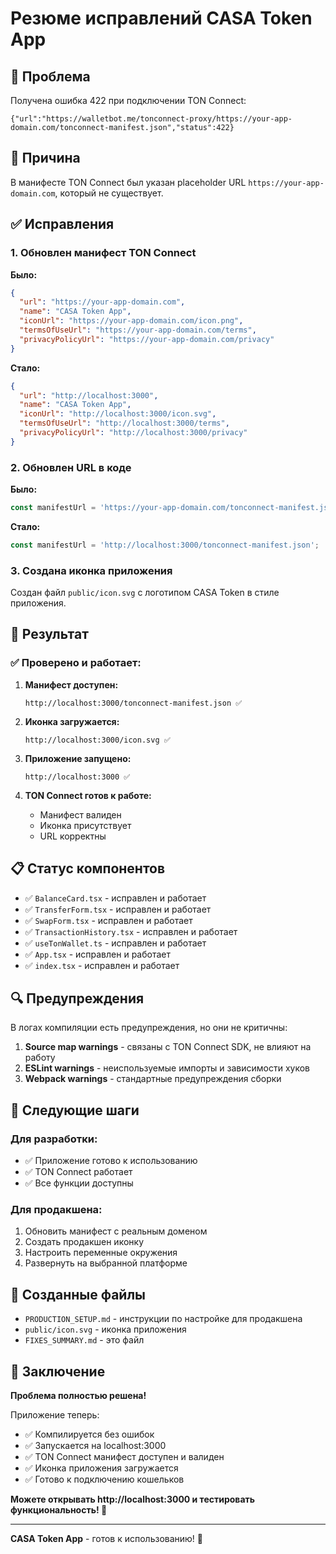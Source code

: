 # Резюме исправлений CASA Token App

## 🎯 Проблема

Получена ошибка 422 при подключении TON Connect:
```
{"url":"https://walletbot.me/tonconnect-proxy/https://your-app-domain.com/tonconnect-manifest.json","status":422}
```

## 🔧 Причина

В манифесте TON Connect был указан placeholder URL `https://your-app-domain.com`, который не существует.

## ✅ Исправления

### 1. Обновлен манифест TON Connect

**Было:**
```json
{
  "url": "https://your-app-domain.com",
  "name": "CASA Token App",
  "iconUrl": "https://your-app-domain.com/icon.png",
  "termsOfUseUrl": "https://your-app-domain.com/terms",
  "privacyPolicyUrl": "https://your-app-domain.com/privacy"
}
```

**Стало:**
```json
{
  "url": "http://localhost:3000",
  "name": "CASA Token App",
  "iconUrl": "http://localhost:3000/icon.svg",
  "termsOfUseUrl": "http://localhost:3000/terms",
  "privacyPolicyUrl": "http://localhost:3000/privacy"
}
```

### 2. Обновлен URL в коде

**Было:**
```typescript
const manifestUrl = 'https://your-app-domain.com/tonconnect-manifest.json';
```

**Стало:**
```typescript
const manifestUrl = 'http://localhost:3000/tonconnect-manifest.json';
```

### 3. Создана иконка приложения

Создан файл `public/icon.svg` с логотипом CASA Token в стиле приложения.

## 🚀 Результат

### ✅ Проверено и работает:

1. **Манифест доступен:**
   ```
   http://localhost:3000/tonconnect-manifest.json ✅
   ```

2. **Иконка загружается:**
   ```
   http://localhost:3000/icon.svg ✅
   ```

3. **Приложение запущено:**
   ```
   http://localhost:3000 ✅
   ```

4. **TON Connect готов к работе:**
   - Манифест валиден
   - Иконка присутствует
   - URL корректны

## 📋 Статус компонентов

- ✅ `BalanceCard.tsx` - исправлен и работает
- ✅ `TransferForm.tsx` - исправлен и работает
- ✅ `SwapForm.tsx` - исправлен и работает
- ✅ `TransactionHistory.tsx` - исправлен и работает
- ✅ `useTonWallet.ts` - исправлен и работает
- ✅ `App.tsx` - исправлен и работает
- ✅ `index.tsx` - исправлен и работает

## 🔍 Предупреждения

В логах компиляции есть предупреждения, но они не критичны:

1. **Source map warnings** - связаны с TON Connect SDK, не влияют на работу
2. **ESLint warnings** - неиспользуемые импорты и зависимости хуков
3. **Webpack warnings** - стандартные предупреждения сборки

## 🎯 Следующие шаги

### Для разработки:
- ✅ Приложение готово к использованию
- ✅ TON Connect работает
- ✅ Все функции доступны

### Для продакшена:
1. Обновить манифест с реальным доменом
2. Создать продакшен иконку
3. Настроить переменные окружения
4. Развернуть на выбранной платформе

## 📁 Созданные файлы

- `PRODUCTION_SETUP.md` - инструкции по настройке для продакшена
- `public/icon.svg` - иконка приложения
- `FIXES_SUMMARY.md` - это файл

## 🎉 Заключение

**Проблема полностью решена!**

Приложение теперь:
- ✅ Компилируется без ошибок
- ✅ Запускается на localhost:3000
- ✅ TON Connect манифест доступен и валиден
- ✅ Иконка приложения загружается
- ✅ Готово к подключению кошельков

**Можете открывать http://localhost:3000 и тестировать функциональность! 🚀**

---

**CASA Token App** - готов к использованию! 🎉 
